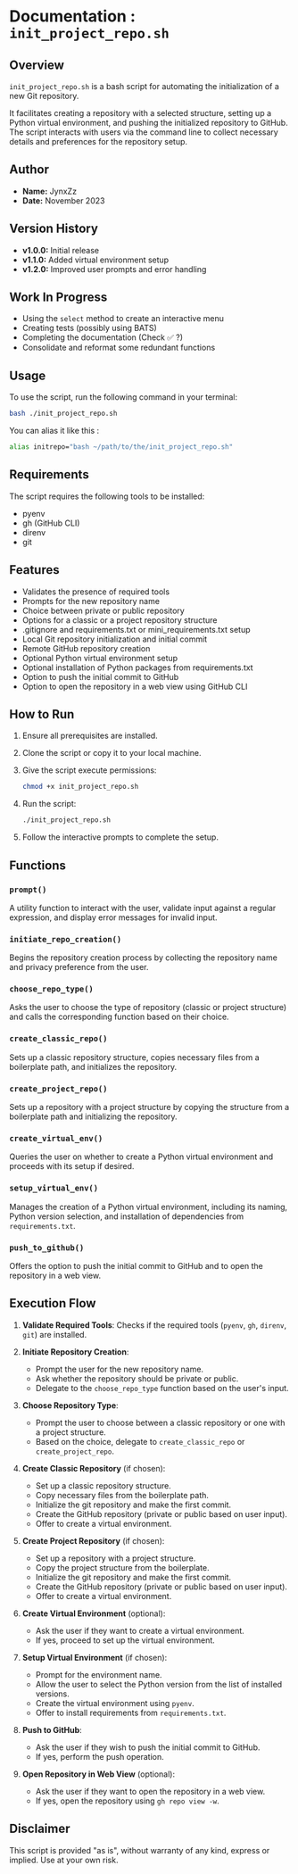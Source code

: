 # Documentation : `init_project_repo.sh`

## Overview

`init_project_repo.sh` is a bash script for automating the initialization of a new Git repository.

It facilitates creating a repository with a selected structure, setting up a Python virtual environment, and pushing the initialized repository to GitHub. The script interacts with users via the command line to collect necessary details and preferences for the repository setup.

## Author

- **Name:** JynxZz
- **Date:** November 2023

## Version History

- **v1.0.0:** Initial release
- **v1.1.0:** Added virtual environment setup
- **v1.2.0:** Improved user prompts and error handling

## Work In Progress

- Using the `select` method to create an interactive menu
- Creating tests (possibly using BATS)
- Completing the documentation (Check ✅ ?)
- Consolidate and reformat some redundant functions

## Usage

To use the script, run the following command in your terminal:

```bash
bash ./init_project_repo.sh
```

You can alias it like this :

```bash
alias initrepo="bash ~/path/to/the/init_project_repo.sh"
```

## Requirements

The script requires the following tools to be installed:

- pyenv
- gh (GitHub CLI)
- direnv
- git

## Features

- Validates the presence of required tools
- Prompts for the new repository name
- Choice between private or public repository
- Options for a classic or a project repository structure
- .gitignore and requirements.txt or mini_requirements.txt setup
- Local Git repository initialization and initial commit
- Remote GitHub repository creation
- Optional Python virtual environment setup
- Optional installation of Python packages from requirements.txt
- Option to push the initial commit to GitHub
- Option to open the repository in a web view using GitHub CLI

## How to Run

1. Ensure all prerequisites are installed.
2. Clone the script or copy it to your local machine.
3. Give the script execute permissions:

    ```bash
    chmod +x init_project_repo.sh
    ```

4. Run the script:

    ```bash
    ./init_project_repo.sh
    ```

5. Follow the interactive prompts to complete the setup.

## Functions

### `prompt()`

A utility function to interact with the user, validate input against a regular expression, and display error messages for invalid input.

### `initiate_repo_creation()`

Begins the repository creation process by collecting the repository name and privacy preference from the user.

### `choose_repo_type()`

Asks the user to choose the type of repository (classic or project structure) and calls the corresponding function based on their choice.

### `create_classic_repo()`

Sets up a classic repository structure, copies necessary files from a boilerplate path, and initializes the repository.

### `create_project_repo()`

Sets up a repository with a project structure by copying the structure from a boilerplate path and initializing the repository.

### `create_virtual_env()`

Queries the user on whether to create a Python virtual environment and proceeds with its setup if desired.

### `setup_virtual_env()`

Manages the creation of a Python virtual environment, including its naming, Python version selection, and installation of dependencies from `requirements.txt`.

### `push_to_github()`

Offers the option to push the initial commit to GitHub and to open the repository in a web view.

## Execution Flow

1. **Validate Required Tools**: Checks if the required tools (`pyenv`, `gh`, `direnv`, `git`) are installed.

2. **Initiate Repository Creation**:
    - Prompt the user for the new repository name.
    - Ask whether the repository should be private or public.
    - Delegate to the `choose_repo_type` function based on the user's input.

3. **Choose Repository Type**:
    - Prompt the user to choose between a classic repository or one with a project structure.
    - Based on the choice, delegate to `create_classic_repo` or `create_project_repo`.

4. **Create Classic Repository** (if chosen):
    - Set up a classic repository structure.
    - Copy necessary files from the boilerplate path.
    - Initialize the git repository and make the first commit.
    - Create the GitHub repository (private or public based on user input).
    - Offer to create a virtual environment.

5. **Create Project Repository** (if chosen):
    - Set up a repository with a project structure.
    - Copy the project structure from the boilerplate.
    - Initialize the git repository and make the first commit.
    - Create the GitHub repository (private or public based on user input).
    - Offer to create a virtual environment.

6. **Create Virtual Environment** (optional):
    - Ask the user if they want to create a virtual environment.
    - If yes, proceed to set up the virtual environment.

7. **Setup Virtual Environment** (if chosen):
    - Prompt for the environment name.
    - Allow the user to select the Python version from the list of installed versions.
    - Create the virtual environment using `pyenv`.
    - Offer to install requirements from `requirements.txt`.

8. **Push to GitHub**:
    - Ask the user if they wish to push the initial commit to GitHub.
    - If yes, perform the push operation.

9. **Open Repository in Web View** (optional):
    - Ask the user if they want to open the repository in a web view.
    - If yes, open the repository using `gh repo view -w`.

## Disclaimer

This script is provided "as is", without warranty of any kind, express or implied. Use at your own risk.
